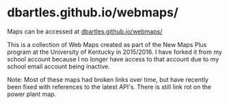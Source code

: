 # dbartles.github.io/webmaps/

Maps can be accessed at [dbartles.github.io/webmaps/](dbartles.github.io/webmaps/)

This is a collection of Web Maps created as part of the New Maps Plus program at the University of Kentucky in 2015/2016. I have forked it from my school account because I no longer have access to that account due to my school email account being inactive. 

Note: Most of these maps had broken links over time, but have recently been fixed with references to the latest API's. There is still link rot on the power plant map. 
